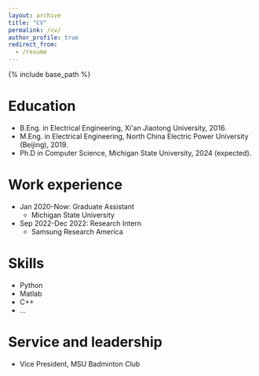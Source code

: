 ```yaml
---
layout: archive
title: "CV"
permalink: /cv/
author_profile: true
redirect_from:
  - /resume
---
```


{% include base_path %}

Education
======
* B.Eng. in Electrical Engineering, Xi'an Jiaotong University, 2016.
* M.Eng. in Electrical Engineering, North China Electric Power University (Beijing), 2019.
* Ph.D in Computer Science, Michigan State University, 2024 (expected).

Work experience
======
* Jan 2020-Now: Graduate Assistant
  * Michigan State University
* Sep 2022-Dec 2022: Research Intern
  * Samsung Research America
  
Skills
======
* Python
* Matlab
* C++
* ...
  
Service and leadership
======
* Vice President, MSU Badminton Club
